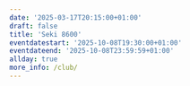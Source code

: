 ```yaml
---
date: '2025-03-17T20:15:00+01:00'
draft: false
title: 'Seki 8600'
eventdatestart: '2025-10-08T19:30:00+01:00'
eventdateend: '2025-10-08T23:59:59+01:00'
allday: true
more_info: /club/
---
```

